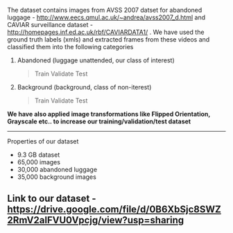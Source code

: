The dataset contains images from AVSS 2007 datset for abandoned luggage - http://www.eecs.qmul.ac.uk/~andrea/avss2007_d.html and CAVIAR surveillance dataset - http://homepages.inf.ed.ac.uk/rbf/CAVIARDATA1/ . We have used the ground truth labels (xmls) and extracted frames from these videos and classified them into the following categories

1. Abandoned (luggage unattended, our class of interest)
	> Train
	> Validate
	> Test	
2. Background (background, class of non-iterest)
	> Train
	> Validate
	> Test

**We have also applied image transformations like Flipped Orientation, Grayscale etc.. to increase our training/validation/test dataset**

---

Properties of our dataset
* 9.3 GB dataset
* 65,000 images
* 30,000 abandoned luggage
* 35,000 background images 

Link to our dataset - https://drive.google.com/file/d/0B6XbSjc8SWZ2RmV2alFVU0Vpcjg/view?usp=sharing
---